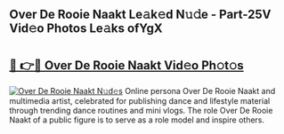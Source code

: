## Over De Rooie Naakt Le𝚊k𝚎d N𝚞𝚍e - Part-25V Vid𝚎o Photos Le𝚊ks ofYgX

# <h2><a href="http://fb0beq.evod.top/?m=Over+De+Rooie+Naakt">🔗 👉🔴 Over De Rooie Naakt Vid𝚎o Ph𝚘t𝚘s</a></h2>

[![Over De Rooie Naakt N𝚞d𝚎s](https://i.imgur.com/8V9OHl7.gif)](http://fb0beq.evod.top/?m=Over+De+Rooie+Naakt)
Online persona Over De Rooie Naakt and multimedia artist, celebrated for publishing dance and lifestyle material through trending dance routines and mini vlogs. The role Over De Rooie Naakt of a public figure is to serve as a role model and inspire others. 
